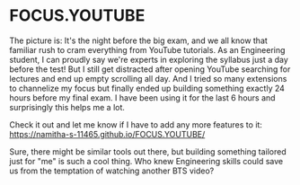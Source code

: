 # FOCUS.YOUTUBE

The picture is: It's the night before the big exam, and we all know that familiar rush to cram everything from YouTube tutorials. As an Engineering student, I can proudly say we're experts in exploring the syllabus just a day before the test! But I still get distracted after opening YouTube searching for lectures and end up empty scrolling all day. And I tried so many extensions to channelize my focus but finally ended up building something exactly 24 hours before my final exam. I have been using it for the last 6 hours and surprisingly this helps me a lot.

Check it out and let me know if I have to add any more features to it: https://namitha-s-11465.github.io/FOCUS.YOUTUBE/

Sure, there might be similar tools out there, but building something tailored just for "me" is such a cool thing. Who knew Engineering skills could save us from the temptation of watching another BTS video?

